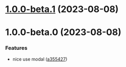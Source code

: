 

# [1.0.0-beta.1](https://github.com/Mrcxt/nice-use-modal/compare/v1.0.0-beta.0...v1.0.0-beta.1) (2023-08-08)

# 1.0.0-beta.0 (2023-08-08)


### Features

* nice use modal ([a355427](https://github.com/Mrcxt/nice-use-modal/commit/a355427b215559aadf073d6c28eef144baae69f2))